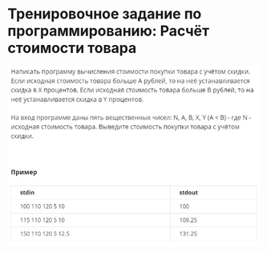 # Тренировочное задание по программированию: Расчёт стоимости товара
![image](./../../assets/006.jpg)

